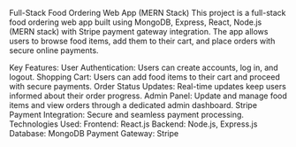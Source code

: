 Full-Stack Food Ordering Web App (MERN Stack)
This project is a full-stack food ordering web app built using MongoDB, Express, React, Node.js (MERN stack) with Stripe payment gateway integration. The app allows users to browse food items, add them to their cart, and place orders with secure online payments.

Key Features:
User Authentication: Users can create accounts, log in, and logout.
Shopping Cart: Users can add food items to their cart and proceed with secure payments.
Order Status Updates: Real-time updates keep users informed about their order progress.
Admin Panel: Update and manage food items and view orders through a dedicated admin dashboard.
Stripe Payment Integration: Secure and seamless payment processing.
Technologies Used:
Frontend: React.js
Backend: Node.js, Express.js
Database: MongoDB
Payment Gateway: Stripe
